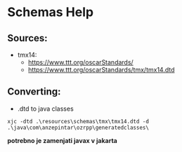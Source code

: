 # Schemas Help

## Sources:
- tmx14:
  - https://www.ttt.org/oscarStandards/
  - https://www.ttt.org/oscarStandards/tmx/tmx14.dtd

## Converting:

- .dtd to java classes
```
xjc -dtd .\resources\schemas\tmx\tmx14.dtd -d .\java\com\anzepintar\ozrpp\generatedclasses\
```
**potrebno je zamenjati javax v jakarta**